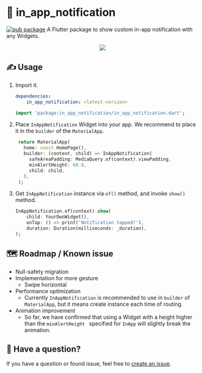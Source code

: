 # 💬 in_app_notification
[![pub package](https://img.shields.io/pub/v/in_app_notification.svg)](https://pub.dev/packages/in_app_notification)
A Flutter package to show custom in-app notification with any Widgets.

<p align="center">
<image src="https://raw.githubusercontent.com/wiki/cb-cloud/flutter_in_app_notification/assets/doc/top.gif"/>
</p>

## ✍️ Usage

1. Import it.
    ```yaml
    dependencies:
        in_app_notification: <latest-version>
    ```

    ```dart
    import 'package:in_app_notification/in_app_notification.dart';
    ```
2. Place `InAppNotification` Widget into your app.
   We recommend to place it in the `builder` of the `MaterialApp`.

   ```dart
    return MaterialApp(
      home: const HomePage(),
      builder: (context, child) => InAppNotification(
        safeAreaPadding: MediaQuery.of(context).viewPadding,
        minAlertHeight: 60.0,
        child: child,
      ),
    );
   ```

3. Get `InAppNotification` instance via `of()` method, and invoke `show()` method.
   
   ```dart
   InAppNotification.of(context).show(
       child: YourOwnWidget(),
       onTap: () => print('Notification tapped!'),
       duration: Duration(milliseconds: _duration),
   );
   ```

## 🗺 Roadmap / Known issue
- Null-safety migration
- Implementation for more gesture
  - Swipe horizontal
- Performance optimization
  - Currently `InAppNotification` is recommended to use in `builder` of `MaterialApp`, but it means create instance each time of routing.
- Animation improvement
  - So far, we have confirmed that using a Widget with a height higher than the `minAlertHeight ` specified for `InApp` will slightly break the animation.

## 💭 Have a question?
If you have a question or found issue, feel free to [create an issue](https://github.com/cb-cloud/flutter_in_app_notification/issues/new).
